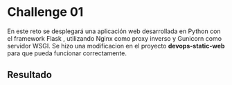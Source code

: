 # Challenge 01

 En este reto se desplegará una aplicación web desarrollada en Python con el framework Flask , utilizando Nginx como proxy inverso y Gunicorn como servidor WSGI.
 Se hizo una modificacion en el proyecto **devops-static-web** para que pueda funcionar correctamente.

## Resultado
